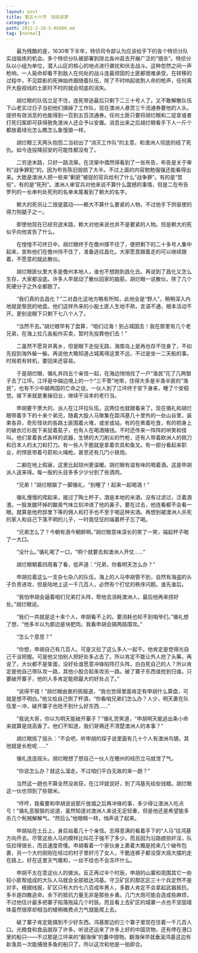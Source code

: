 ```yaml
---
layout: post
title: 第五十六节　同床异梦
category: 5
path: 2012-2-26-5-05600.md
tag: [normal]
---
```


　　最为残酷的是，1630年下半年，特侦司令部认为应该给手下的各个特侦分队实战锻炼的机会。多个特侦分队被部署到琼北各州县去开展广泛的“猎杀”。特侦分队以小组为单位，潜入山区的核心的地点进行袭扰和伏击战斗。这种忽然之间一声枪响，一人毙命却看不到敌人在何处的战斗连最顽固的土匪都很难承受。在转移的过程中，不见踪影的死神始终跟随着队伍，除了不时响起收割人命的枪声，任何离开大股视线的土匪时不时的就会彻底的消失。

　　胡烂眼的队伍立足不住，连死带逃最后只剩下二三十号人了。又不敢解散队伍下山老实过日子当初他们搞掉了工作队，现在澳洲人悬赏三千流通券要他的人头。提供有效消息的也能得到一百到五百流通券。任何土匪只要将胡烂眼和二捉拿或者打死归案即可获得赦免澳洲人还企予以安置。消息出来之后胡烂眼看手下人一斤个都放着绿光怎么瞧怎么象饿狼一样。

　　胡烂眼三天两头抱怨二当初出了“消灭工作队”的主意，和澳洲人彻底的结了死仇。如今连投降招安的可能性都没有了。

　　二穷途末路，只好一路流窜。在流窜中偶然得看到了一张布告，布告是关于审判“战争罪犯”的。因为布告陈旧毁损了大半。不过上面的内容勉勉强强还能看得出来。大致是澳洲人把一些来“剿匪”被捉的官兵给判了什么“战争罪”。有的是“苦役”，有的是“死刑”。澳洲人审官兵对他来说不算什么震撼的事情，但是二在布告罗列的一长串判处死刑的名单末尾看到了赖大的名字。

　　赖大的死讯让二很是震动――赖大不算什么要紧的人物，不过他手下供驱使的得力狗腿子之一。

　　即使他现在已经穷途末路，赖大对他来说也并不是要紧的人物。但是赖大的死似乎向他宣告了什么。

　　在惶惶不可终日中，胡烂眼终于在儋州撑不住了，便把剩下的二十多号人集中起来，宣称他们在儋州待不住了，准备逃往昌化。大家愿意跟着走的可以继续跟着，不愿意的就此散伙。

　　胡烂眼匪伙里大多是儋州本地人，谁也不想跑到昌化去。再说到了昌化又怎么生存，大家都没底。许多人早就动了散伙回家的脑筋，胡烂眼一说散伙，除了几个死硬分子之外全都跑了。

　　“我们真的去昌化？”二对昌化这地方略有所知，此地全是“野人”，稍稍深入内地就是黎民的地盘。他们这样外来的小股土匪人生地不熟，言语不通，根本活动不开。更别说眼下只剩下七八个人了。

　　“当然不去。”胡烂眼早有了盘算，“咱们过海！到占城国去！我在那里有几个老兄弟，在海上拉几各船作买卖，暂时先投靠他们去！”

　　二虽然不愿背井离乡，但是眼下走投无路，海南岛上是再也存不住身了，不如先投到海外躲一躲。再说他大略知道占城离得这里不远，不过是坐一二天船的事。时局若有转机，要回来还容易。

　　于是胡烂眼、循礼并四五个亲信一起，在海边悄悄找了一户“渔民”花了几两银子去了江坪。江坪是中越边境上的一个“三不管”地带，住得大多是半渔半匪的“渔民”，也有不少中越两国的亡命之徒。一伙人到了江坪终于安下身来，睡了个安稳觉。接下来就是重操旧业，继续干没本的老行当。

　　申胡要干票大的，派人在江坪拉队伍，这两位也就跟看来了。现在循礼和胡烂眼带着手下的十来个弟兄，随着大股人马聚集在距鸿基几十里外的一处山谷里，装束各异，奇形怪状的各路土匪围着火堆，或坐或站。有的在煮着吃食，有的把身上的破衣烂衫脱下来捉着虱子，也有人在喝酒赌钱。不时还传来一阵阵的哄笑和怪叫。他们拿着各式各样的武器，生锈的大刀削尖的竹枪，还有人带着欧洲人的佩刀和日本人的太刀和打刀。有一些人干脆就是拿着农具和鱼叉。有一部分看起来职业，的悍匪带着弓箭和火绳枪。甚至还有几门小铁炮。

　　二躺在地上假寐，这里比起琼州更温暖。胡烂眼有滋有味的喝着酒。这是申胡派人送来得。每一股的头目多多少少分到了些酒肉。

　　“兄弟！”胡烂眼踹了一脚循礼，“别睡了！起来一起喝酒！”

　　循礼慢慢的爬起来，接过了陶土杯子，酒是本地的米酒，没有过滤过，泛着酒渣。一股发酸坏掉的酸臭气味立刻冲进了他的鼻子。要在过去，他连看都不会看一眼。就算是他府邸里下等的佣人和打手也不至于喝这种劣酒。再想到被澳洲人杀死的家人和自己下落不明的儿子，一时竟怔怔的端着杯子忘了喝。

　　“兄弟怎么了？今朝有酒今朝醉啊。”胡烂眼意味深长的笑了一笑，端起杯子喝了一大口。

　　“没什么。”循礼喝了一口，“明个就要去和澳洲人开仗……”

　　胡烂眼朝着四周看了看，低声道：“兄弟，你看明天怎么办？”

　　申胡拉着这么一支杂七杂八的队伍，海上的人马申胡管不到，自然有海盗的头子负责进攻，但是陆地上这一千几百人，必然有个打仗的秩序问题。谁先谁后。

　　“我怕申胡会逼着咱们兄弟打头阵，帮他去消耗澳洲人，最后他再来捞好处。”胡烂眼说。

　　“我们一共就是这十来个人，申胡看不上的。要消耗也轮不到咱爷们。”循礼想了想，“他多半以为那边是块肥肉。我看申胡会搞两路围攻。”

　　“怎么个意思？”

　　“你想，申胡自己有几百人。可是又拉了这么多人一起干。他肯定是觉得光自己干没把握。可是他又怕别人把好处多占去了。所以肯定不能让外人抢了头筹。再说了，大伙都不是笨蛋，没好处谁愿意冲锋陷阵打头阵，白白死自己的人？所以肯定是他自己带队攻一路，其他小股合起来攻另一路。破了寨子东西谁抢到归谁。只要破开寨子，他的人多肯定能把最大的好处占了。”

　　“说得不错！”胡烂眼由衷的佩服道，“我也觉得里面肯定有申胡什么算盘，可就是想不明白。”他又给自己倒了杯酒，“你看咱兄弟们怎么办？人少，明天裹在队伍里一冲，破开寨子也抢不到什么好东西……”

　　“我说大哥，你以为明天能破开寨子？”循礼苦笑道，“申胡明天能逃出条小命来就算是烧高香了。他们不知道，我们哥俩还不清楚澳洲人的本事？”

　　胡烂眼摇了摇头：“不会吧，听申胡的探子说里面有几十个人有澳洲鸟镝，其他就是长枪呢……”

　　循礼连连摇头。胡烂眼想了想自己一伙人在檐州的经历立马就泄了气。

　　“你说怎么办？就这么溜走。不过咱们平白无故的来一趟？”

　　当然这一趟也不算全然没收获，在江坪就说好，到了鸿基先给些钱粮。胡烂眼这一伙也领到了些银米。

　　“哼哼，我看要和申胡说说那斤放烟之后再冲锋的事，多少得让澳洲人吃点亏！”循礼恶狠狠的说道，虽然知道对澳洲人来说无足轻重，但是他还是希望能多杀几个髡贼解解气。“然后么”他眼睛一转，悄声说了起来。

　　申胡站在土丘上，身后站着几十个亲信。志得意满的看着手下的“人马”往鸿基方向开去。尽管这些人马的模样比叫花子强不了多少。而且因为沿路掳掠奸淫，队伍拉得很长，而且速度奇慢。申胡看着一个家伙身上裹着大概是抢来几个破布包裹，另一个大约刚刚在经过的村子里奸污了女人，干脆连裤子都没穿大摇大摆的走在路上。好在这里天气暖和，一丝不挂也不会冻坏什么。

　　申胡不太在意这伙人的做派。反正再过半个时辰，申胡的山寨和周围其它一些较小匪帮组成的大队人马就会全部抵达鸿基。守卫矿区的那区区三十个兵定然不是对手。根据线报，矿区只有大约七八百成年男人，多数人肯定不会拿起武器抵抗，多半是四散逃命。余下的抵抗力量无非是那些乡勇。几门大炮可能会造成些麻烦，不过他估计最多把寨子陷落拖延几个时辰。而且看上去矿区的城寨一点也不坚固墙体虽然很厚却相当的矮稍微费点力气就能爬上去。

　　破了寨子肯定能搞到不少好东西。鸿基那边的三个寨子里现在住着一千几百人口。光粮食和食品就存了许多。听说还运来了许多上好的中国货物，还有停在港口里的船只――不过那是江坪来的“翻海保”的囊中猎物。翻海保早就垂涎鸿基这边有新渔具一次能捕很多鱼的船只了，所以这次和他是一拍即合。